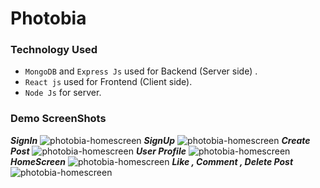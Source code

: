 # Photobia
### Technology Used
- `MongoDB` and `Express Js` used for Backend (Server side) . 
- `React js` used for Frontend (Client side).
- `Node Js` for server.
### Demo ScreenShots
***SignIn***
![photobia-homescreen](https://imgur.com/T4O59mg.png)
***SignUp***
![photobia-homescreen](https://imgur.com/5RIK6R9.png)
***Create Post***
![photobia-homescreen](https://imgur.com/r8Pku6D.png)
***User Profile***
![photobia-homescreen](https://imgur.com/uNcR4cr.png)
***HomeScreen***
![photobia-homescreen](https://i.imgur.com/s6jzCUj.png)
***Like , Comment , Delete Post***
![photobia-homescreen](https://imgur.com/xg1cxAr.png)
